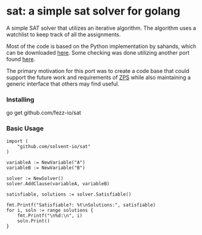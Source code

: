 sat: a simple sat solver for golang
===================================

A simple SAT solver that utilizes an iterative algorithm. The algorithm uses a watchlist to keep track of all the assignments.

Most of the code is based on the Python implementation by sahands, which can be downloaded [here](https://github.com/sahands/simple-sat). Some checking was done utilizing another port found [here](https://raw.githubusercontent.com/marcvanzee/go-sat).

The primary motivation for this port was to create a code base that could support the future work and requirements of [ZPS](https://github.com/solvent-io/zps) while also maintaining a generic interface that others may find useful.

### Installing

go get github.com/fezz-io/sat

### Basic Usage

```
import (
	"github.com/solvent-io/sat"
)

variableA := NewVariable("A")
variableB := NewVariable("B")

solver := NewSolver()
solver.AddClause(variableA, variableB)

satisfiable, solutions := solver.Satisfiable()

fmt.Printf("Satisfiable?: %t\nSolutions:", satisfiable)
for i, soln := range solutions {
	fmt.Printf("\n%d:\n", i)
	soln.Print()
}
```
